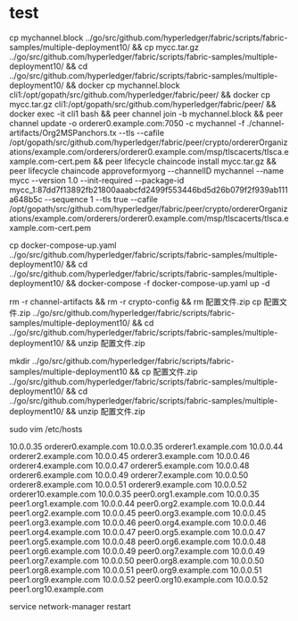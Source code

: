 # test
cp mychannel.block ../go/src/github.com/hyperledger/fabric/scripts/fabric-samples/multiple-deployment10/ && cp mycc.tar.gz ../go/src/github.com/hyperledger/fabric/scripts/fabric-samples/multiple-deployment10/ && cd ../go/src/github.com/hyperledger/fabric/scripts/fabric-samples/multiple-deployment10/ && docker cp mychannel.block cli1:/opt/gopath/src/github.com/hyperledger/fabric/peer/ && docker cp mycc.tar.gz cli1:/opt/gopath/src/github.com/hyperledger/fabric/peer/ && docker exec -it cli1 bash && peer channel join -b mychannel.block && peer channel update -o orderer0.example.com:7050 -c mychannel -f ./channel-artifacts/Org2MSPanchors.tx --tls --cafile /opt/gopath/src/github.com/hyperledger/fabric/peer/crypto/ordererOrganizations/example.com/orderers/orderer0.example.com/msp/tlscacerts/tlsca.example.com-cert.pem && peer lifecycle chaincode install mycc.tar.gz && peer lifecycle chaincode approveformyorg --channelID mychannel --name mycc --version 1.0 --init-required --package-id mycc_1:87dd7f13892fb21800aaabcfd2499f553446bd5d26b079f2f939ab111a648b5c --sequence 1 --tls true --cafile /opt/gopath/src/github.com/hyperledger/fabric/peer/crypto/ordererOrganizations/example.com/orderers/orderer0.example.com/msp/tlscacerts/tlsca.example.com-cert.pem



cp docker-compose-up.yaml ../go/src/github.com/hyperledger/fabric/scripts/fabric-samples/multiple-deployment10/ && cd ../go/src/github.com/hyperledger/fabric/scripts/fabric-samples/multiple-deployment10/ && docker-compose -f docker-compose-up.yaml up -d



rm -r channel-artifacts && rm -r crypto-config && rm 配置文件.zip
cp 配置文件.zip ../go/src/github.com/hyperledger/fabric/scripts/fabric-samples/multiple-deployment10/ && cd ../go/src/github.com/hyperledger/fabric/scripts/fabric-samples/multiple-deployment10/ && unzip 配置文件.zip

mkdir ../go/src/github.com/hyperledger/fabric/scripts/fabric-samples/multiple-deployment10 && cp 配置文件.zip ../go/src/github.com/hyperledger/fabric/scripts/fabric-samples/multiple-deployment10/ && cd ../go/src/github.com/hyperledger/fabric/scripts/fabric-samples/multiple-deployment10/ && unzip 配置文件.zip

sudo vim /etc/hosts

10.0.0.35 orderer0.example.com
10.0.0.35 orderer1.example.com
10.0.0.44 orderer2.example.com
10.0.0.45 orderer3.example.com
10.0.0.46 orderer4.example.com
10.0.0.47 orderer5.example.com
10.0.0.48 orderer6.example.com
10.0.0.49 orderer7.example.com
10.0.0.50 orderer8.example.com
10.0.0.51 orderer9.example.com
10.0.0.52 orderer10.example.com
10.0.0.35 peer0.org1.example.com
10.0.0.35 peer1.org1.example.com
10.0.0.44 peer0.org2.example.com
10.0.0.44 peer1.org2.example.com
10.0.0.45 peer0.org3.example.com
10.0.0.45 peer1.org3.example.com
10.0.0.46 peer0.org4.example.com
10.0.0.46 peer1.org4.example.com
10.0.0.47 peer0.org5.example.com
10.0.0.47 peer1.org5.example.com
10.0.0.48 peer0.org6.example.com
10.0.0.48 peer1.org6.example.com
10.0.0.49 peer0.org7.example.com
10.0.0.49 peer1.org7.example.com
10.0.0.50 peer0.org8.example.com
10.0.0.50 peer1.org8.example.com
10.0.0.51 peer0.org9.example.com
10.0.0.51 peer1.org9.example.com
10.0.0.52 peer0.org10.example.com
10.0.0.52 peer1.org10.example.com

service network-manager restart
